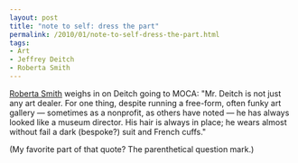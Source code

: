 ```yaml
---
layout: post
title: "note to self: dress the part"
permalink: /2010/01/note-to-self-dress-the-part.html
tags:
- Art
- Jeffrey Deitch
- Roberta Smith
---
```


[Roberta Smith](http://www.nytimes.com/2010/01/12/arts/design/12muse.html?ref=arts) weighs in on Deitch going to MOCA: "Mr. Deitch is not just any art dealer. For one thing, despite running a free-form, often funky art gallery — sometimes as a nonprofit, as others have noted — he has always looked like a museum director. His hair is always in place; he wears almost without fail a dark (bespoke?) suit and French cuffs."

(My favorite part of that quote? The parenthetical question mark.)